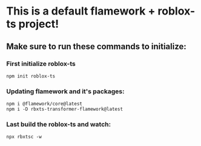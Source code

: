# This is a default flamework + roblox-ts project!
## Make sure to run these commands to initialize:
### First initialize roblox-ts
```
npm init roblox-ts
```
### Updating flamework and it's packages:
```
npm i @flamework/core@latest
npm i -D rbxts-transformer-flamework@latest
```

### Last build the roblox-ts and watch:
```
npx rbxtsc -w
```
